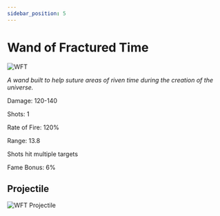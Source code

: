 ```yaml
---
sidebar_position: 5
---
```


# Wand of Fractured Time

![WFT](https://vwiki.valorserver.com/api/item/picture/wand%20of%20fractured%20time)

<i>A wand built to help suture areas of riven time during the creation of the universe.</i>

Damage: 120-140

Shots: 1

Rate of Fire: 120% 

Range: 13.8

Shots hit multiple targets

Fame Bonus: 6%

## Projectile

![WFT Projectile](https://cdn.discordapp.com/attachments/953134990428868629/997626729491333120/wandoffracturedtime.gif)
